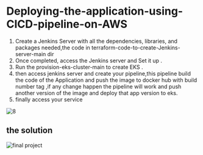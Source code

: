 <h1>Deploying-the-application-using-CICD-pipeline-on-AWS</h1>


 1. Create a Jenkins Server with all the dependencies, libraries, and packages needed,the code in terraform-code-to-create-Jenkins-server-main dir
 2. Once completed, access the Jenkins server and Set it up .
 3. Run the provision-eks-cluster-main to create EKS .
 4. then access jenkins server and create your pipeline,this pipeline build the code of the Application and push the image to docker hub with build number tag ,if any change happen the pipeline will work and push another version of the image and deploy that app version to eks.
 5. finally access your service
    

![8](https://github.com/hananmansour/Deploying-the-application-using-CICD-pipeline_on-AWS/assets/66485038/b9886b9c-ec65-4003-8504-efb2c1ac6bfc)

<h2>the solution </h2>

![final project](https://github.com/hananmansour/Deploying-the-application-using-CICD-pipeline_on-AWS/assets/66485038/38f70b9f-8df1-495c-a133-5652fe1cfdb6)     


 

